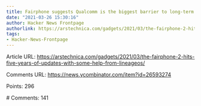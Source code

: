 ```yaml
---
title: Fairphone suggests Qualcomm is the biggest barrier to long-term Android support
date: "2021-03-26 15:30:16"
author: Hacker News Frontpage
authorlink: https://arstechnica.com/gadgets/2021/03/the-fairphone-2-hits-five-years-of-updates-with-some-help-from-lineageos/
tags:
- Hacker-News-Frontpage
---
```


<p>Article URL: <a href="https://arstechnica.com/gadgets/2021/03/the-fairphone-2-hits-five-years-of-updates-with-some-help-from-lineageos/">https://arstechnica.com/gadgets/2021/03/the-fairphone-2-hits-five-years-of-updates-with-some-help-from-lineageos/</a></p>
<p>Comments URL: <a href="https://news.ycombinator.com/item?id=26593274">https://news.ycombinator.com/item?id=26593274</a></p>
<p>Points: 296</p>
<p># Comments: 141</p>
